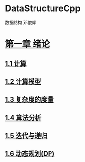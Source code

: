 # DataStructureCpp
数据结构 邓俊辉

# [第一章 绪论](https://github.com/yinyouhao/DataStructureCpp/blob/main/%E7%AC%AC1%E7%AB%A0%20%E7%BB%AA%E8%AE%BA.md)

## [1.1 计算](https://github.com/yinyouhao/DataStructureCpp/blob/main/%E7%AC%AC1%E7%AB%A0%20%E7%BB%AA%E8%AE%BA.md#11-%E8%AE%A1%E7%AE%97)

## [1.2 计算模型](https://github.com/yinyouhao/DataStructureCpp/blob/main/%E7%AC%AC1%E7%AB%A0%20%E7%BB%AA%E8%AE%BA.md#12-%E8%AE%A1%E7%AE%97%E6%A8%A1%E5%9E%8B)

## [1.3 复杂度的度量](https://github.com/yinyouhao/DataStructureCpp/blob/main/%E7%AC%AC1%E7%AB%A0%20%E7%BB%AA%E8%AE%BA.md#13-%E5%A4%8D%E6%9D%82%E5%BA%A6%E7%9A%84%E5%BA%A6%E9%87%8F)

## [1.4 算法分析](https://github.com/yinyouhao/DataStructureCpp/blob/main/%E7%AC%AC1%E7%AB%A0%20%E7%BB%AA%E8%AE%BA.md#14-%E7%AE%97%E6%B3%95%E5%88%86%E6%9E%90)

## [1.5 迭代与递归](https://github.com/yinyouhao/DataStructureCpp/blob/main/%E7%AC%AC1%E7%AB%A0%20%E7%BB%AA%E8%AE%BA.md#15-%E8%BF%AD%E4%BB%A3%E4%B8%8E%E9%80%92%E5%BD%92)

## [1.6 动态规划(DP)](https://github.com/yinyouhao/DataStructureCpp/blob/main/%E7%AC%AC1%E7%AB%A0%20%E7%BB%AA%E8%AE%BA.md#16-%E5%8A%A8%E6%80%81%E8%A7%84%E5%88%92dp)
